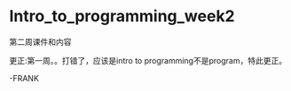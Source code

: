# Intro_to_programming_week2
第二周课件和内容

更正:第一周。。打错了，应该是intro to programming不是program，特此更正。



-FRANK
